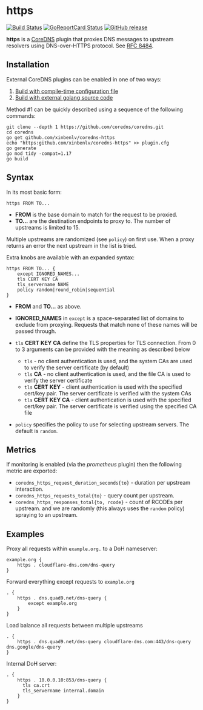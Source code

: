 # https

[![Build Status](https://cloud.drone.io/api/badges/v-byte-cpu/coredns-https/status.svg)](https://cloud.drone.io/v-byte-cpu/coredns-https)
[![GoReportCard Status](https://goreportcard.com/badge/github.com/v-byte-cpu/coredns-https)](https://goreportcard.com/report/github.com/v-byte-cpu/coredns-https)
[![GitHub release](https://img.shields.io/github/v/release/v-byte-cpu/coredns-https)](https://github.com/v-byte-cpu/coredns-https/releases/latest)

**https** is a [CoreDNS](https://github.com/coredns/coredns) plugin that proxies DNS messages to upstream resolvers using DNS-over-HTTPS protocol. See [RFC 8484](https://tools.ietf.org/html/rfc8484).

## Installation

External CoreDNS plugins can be enabled in one of two ways:
  1. [Build with compile-time configuration file](https://coredns.io/2017/07/25/compile-time-enabling-or-disabling-plugins/#build-with-compile-time-configuration-file)
  2. [Build with external golang source code](https://coredns.io/2017/07/25/compile-time-enabling-or-disabling-plugins/#build-with-external-golang-source-code)

Method #1 can be quickly described using a sequence of the following commands:

```
git clone --depth 1 https://github.com/coredns/coredns.git
cd coredns
go get github.com/xinbenlv/coredns-https
echo "https:github.com/xinbenlv/coredns-https" >> plugin.cfg
go generate
go mod tidy -compat=1.17
go build
```

## Syntax

In its most basic form:

~~~
https FROM TO...
~~~

* **FROM** is the base domain to match for the request to be proxied.
* **TO...** are the destination endpoints to proxy to. The number of upstreams is
  limited to 15.

Multiple upstreams are randomized (see `policy`) on first use. When a proxy returns an error
the next upstream in the list is tried.

Extra knobs are available with an expanded syntax:

~~~
https FROM TO... {
    except IGNORED_NAMES...
    tls CERT KEY CA
    tls_servername NAME
    policy random|round_robin|sequential
}
~~~

* **FROM** and **TO...** as above.
* **IGNORED_NAMES** in `except` is a space-separated list of domains to exclude from proxying.
  Requests that match none of these names will be passed through.
* `tls` **CERT** **KEY** **CA** define the TLS properties for TLS connection. From 0 to 3 arguments can be
  provided with the meaning as described below

  * `tls` - no client authentication is used, and the system CAs are used to verify the server certificate (by default)
  * `tls` **CA** - no client authentication is used, and the file CA is used to verify the server certificate
  * `tls` **CERT** **KEY** - client authentication is used with the specified cert/key pair.
    The server certificate is verified with the system CAs
  * `tls` **CERT** **KEY**  **CA** - client authentication is used with the specified cert/key pair.
    The server certificate is verified using the specified CA file

* `policy` specifies the policy to use for selecting upstream servers. The default is `random`.


## Metrics

If monitoring is enabled (via the *prometheus* plugin) then the following metric are exported:

* `coredns_https_request_duration_seconds{to}` - duration per upstream interaction.
* `coredns_https_requests_total{to}` - query count per upstream.
* `coredns_https_responses_total{to, rcode}` - count of RCODEs per upstream.
  and we are randomly (this always uses the `random` policy) spraying to an upstream.

## Examples

Proxy all requests within `example.org.` to a DoH nameserver:

~~~ corefile
example.org {
    https . cloudflare-dns.com/dns-query
}
~~~

Forward everything except requests to `example.org`

~~~ corefile
. {
    https . dns.quad9.net/dns-query {
        except example.org
    }
}
~~~

Load balance all requests between multiple upstreams

~~~ corefile
. {
    https . dns.quad9.net/dns-query cloudflare-dns.com:443/dns-query dns.google/dns-query
}
~~~

Internal DoH server:

~~~ corefile
. {
    https . 10.0.0.10:853/dns-query {
      tls ca.crt
      tls_servername internal.domain
    }
}
~~~